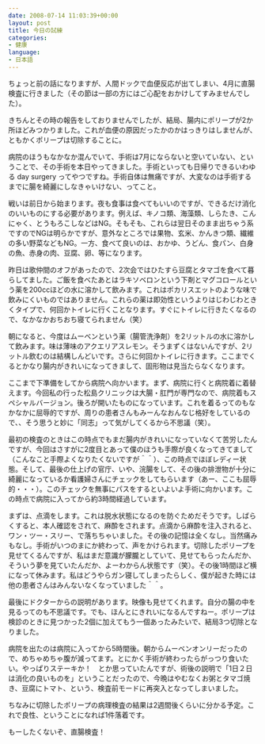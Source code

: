 ```yaml
---
date: 2008-07-14 11:03:39+00:00
layout: post
title: 今日の試練
categories:
- 健康
language:
- 日本語
---
```


ちょっと前の話になりますが、人間ドックで血便反応が出てしまい、4月に直腸検査に行きました（その節は一部の方にはご心配をおかけしてすみませんでした）。

きちんとその時の報告をしておりませんでしたが、結局、腸内にポリープが2か所ほどみつかりました。これが血便の原因だったかのかはっきりはしませんが、ともかくポリープは切除することに。

病院のほうもなかなか混んでいて、手術は7月にならないと空いていない、ということで、その手術を本日やってきました。手術といっても日帰りできるいわゆる day surgery ってやつですね。手術自体は無痛ですが、大変なのは手術するまでに腸を綺麗にしなきゃいけない、ってこと。

戦いは前日から始まります。夜も食事は食べてもいいのですが、できるだけ消化のいいものにする必要があります。例えば、キノコ類、海藻類、しらたき、こんにゃく、とうもろこしなどはNG。そもそも、これらは翌日そのまま出ちゃう系ですのでNGは明らかですが、意外なところでは果物、玄米、かんきつ類、繊維の多い野菜などもNG。一方、食べて良いのは、おかゆ、うどん、食パン、白身の魚、赤身の肉、豆腐、卵、等になります。

昨日は歌仲間のオフがあったので、2次会ではひたすら豆腐とタマゴを食べて暮らしてました。ご飯を食べたあとはラキソベロンという下剤とマグコロールという薬を200ccほどの水に溶かして飲みます。これはポカリスエットのような味で飲みにくいものではありません。これらの薬は即効性というよりはじわじわときくタイプで、何回かトイレに行くことなります。すぐにトイレに行きたくなるので、なかなかおちおち寝てられません（笑）

朝になると、今度はムーベンという薬（腸管洗浄剤）を2リットルの水に溶かして飲みます。味は薄味のアクエリアスレモン。そうまずくはないんですが、2リットル飲むのは結構しんどいです。さらに何回かトイレに行きます。ここまでくるとかなり腸内がきれいになってきまして、固形物は見当たらなくなります。

ここまで下準備をしてから病院へ向かいます。まず、病院に行くと病院着に着替えます。今回私の行った松島クリニックは大腸・肛門が専門なので、病院着もスペシャルバージョン。後ろが開いたものになっています。これを着るってのもなかなかに屈辱的ですが、周りの患者さんもみーんなおんなじ格好をしているので、、そう思うと妙に「同志」って気がしてくるから不思議（笑）。

最初の検査のときはこの時点でもまだ腸内がきれいになっていなくて苦労したんですが、今回はさすがに2度目とあって僕のほうも手際が良くなってきてまして（こんなこと手際よくなりたくないですが＾＾）、この時点でほぼレディー状態。そして、最後の仕上げの官庁、いや、浣腸をして、その後の排泄物が十分に綺麗になっているか看護婦さんにチェックをしてもらいます（あー、ここも屈辱的・・・）。このチェックを無事にパスをするといよいよ手術に向かいます。この時点で病院に入ってから約3時間経過しています。

まずは、点滴をします。これは脱水状態になるのを防ぐためだそうです。しばらくすると、本人確認をされて、麻酔をされます。点滴から麻酔を注入されると、ワン・ツー・スリー、で落ちちゃいました。その後の記憶は全くなし。当然痛みもなし。手術がいつのまにか終わって、声をかけられます。切除したポリープを見せてくるんですが、私はまだ意識が朦朧としていて、見せてもらったんだか、そういう夢を見ていたんだか、よーわからん状態です（笑）。その後1時間ほど横になって休みます。私はどうやらガン寝してしまったらしく、僕が起きた時には他の患者さんはみんないなくなっていました＾＾。

最後にドクターからの説明があります。映像も見せてくれます。自分の腸の中を見るってのも不思議です。でも、ほんとにきれいになるんですねー。ポリープは検診のときに見つかった2個に加えてもう一個あったみたいで、結局3つ切除となりました。

病院を出たのは病院に入ってから5時間後。朝からムーベンオンリーだったので、めちゃめちゃ腹が減ってます。とにかく手術が終わったらがっつり食いたい。やっぱりステーキか！　とか思っていたんですが、術後の説明で「1日２日は消化の良いものを」ということだったので、今晩はやむなくお粥とタマゴ焼き、豆腐にトマト、という、検査前モードに再突入となってしまいました。

ちなみに切除したポリープの病理検査の結果は2週間後くらいに分かる予定。これで良性、ということになれば1件落着です。

もーしたくないぞ、直腸検査！
